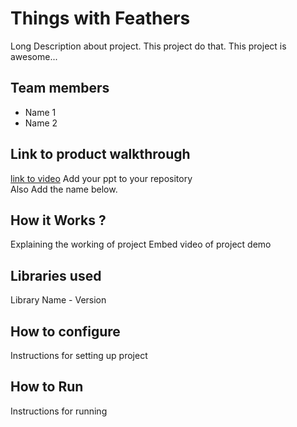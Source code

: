 # Things with Feathers
Long Description about project. This project do that. This project is awesome...

## Team members
- Name 1
- Name 2
## Link to product walkthrough
[link to video](Link-here)
Add your ppt to your repository  
Also Add the name below.

## How it Works ?
Explaining the working of project
Embed video of project demo


## Libraries used
Library Name - Version

## How to configure
Instructions for setting up project

## How to Run
Instructions for running